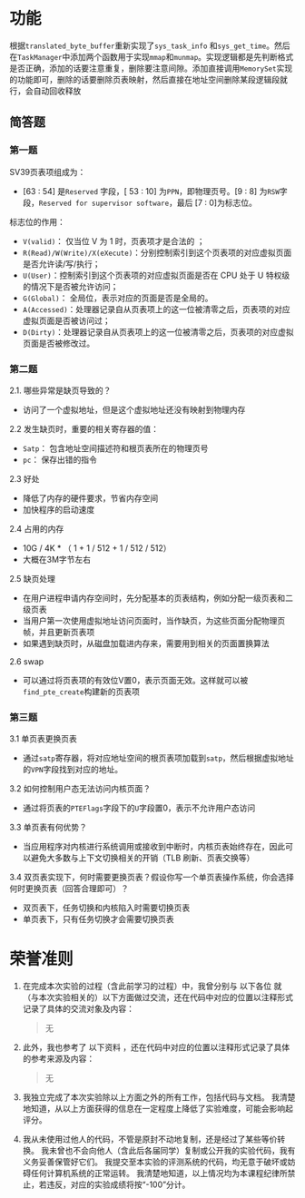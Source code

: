 # 功能

根据`translated_byte_buffer`重新实现了`sys_task_info` 和`sys_get_time`。然后在`TaskManager`中添加两个函数用于实现`mmap`和`munmap`。实现逻辑都是先判断格式是否正确，添加的话要注意重复，删除要注意间隙。添加直接调用`MemorySet`实现的功能即可，删除的话要删除页表映射，然后直接在地址空间删除某段逻辑段就行，会自动回收释放

## 简答题
### 第一题
SV39页表项组成为：
- [63 : 54] 是`Reserved` 字段，[ 53 : 10] 为`PPN`，即物理页号。[9 : 8] 为`RSW`字段，`Reserved for supervisor software`，最后 [7 : 0]为标志位。

标志位的作用： 
- `V(valid)`： 仅当位 V 为 1 时，页表项才是合法的 ；
- `R(Read)/W(Write)/X(eXecute)`：分别控制索引到这个页表项的对应虚拟页面是否允许读/写/执行；
- `U(User)`：控制索引到这个页表项的对应虚拟页面是否在 CPU 处于 U 特权级的情况下是否被允许访问；
- `G(Global)`：  全局位，表示对应的页面是否是全局的。 
- `A(Accessed)`：处理器记录自从页表项上的这一位被清零之后，页表项的对应虚拟页面是否被访问过；
- `D(Dirty)`：处理器记录自从页表项上的这一位被清零之后，页表项的对应虚拟页面是否被修改过。
### 第二题

2.1. 哪些异常是缺页导致的？
- 访问了一个虚拟地址，但是这个虚拟地址还没有映射到物理内存

2.2 发生缺页时，重要的相关寄存器的值：
 - `Satp`： 包含地址空间描述符和根页表所在的物理页号
 - `pc`： 保存出错的指令

2.3 好处
-  降低了内存的硬件要求，节省内存空间
-  加快程序的启动速度

2.4 占用的内存
- 10G / 4K  * （ 1 +  1 / 512 + 1 / 512 / 512） 
- 大概在3M字节左右
  

2.5 缺页处理
- 在用户进程申请内存空间时，先分配基本的页表结构，例如分配一级页表和二级页表
- 当用户第一次使用虚拟地址访问页面时，当作缺页，为这些页面分配物理页帧，并且更新页表项
- 如果遇到缺页时，从磁盘加载进内存来，需要用到相关的页面置换算法
  

2.6 swap

- 可以通过将页表项的有效位V置0，表示页面无效。这样就可以被`find_pte_create`构建新的页表项

### 第三题

   3.1  单页表更换页表

   - 通过`satp`寄存器，将对应地址空间的根页表项加载到`satp`，然后根据虚拟地址的`VPN`字段找到对应的地址。


   3.2   如何控制用户态无法访问内核页面？ 

   - 通过将页表的`PTEFlags`字段下的`U`字段置0，表示不允许用户态访问


   3.3  单页表有何优势？ 

   - 当应用程序对内核进行系统调用或接收到中断时，内核页表始终存在，因此可以避免大多数与上下文切换相关的开销（TLB 刷新、页表交换等） 

   3.4  双页表实现下，何时需要更换页表？假设你写一个单页表操作系统，你会选择何时更换页表（回答合理即可）？ 

   - 双页表下，任务切换和内核陷入时需要切换页表
   - 单页表下，只有任务切换才会需要切换页表

# 荣誉准则

1. 在完成本次实验的过程（含此前学习的过程）中，我曾分别与 以下各位 就（与本次实验相关的）以下方面做过交流，还在代码中对应的位置以注释形式记录了具体的交流对象及内容：

   > 无


2. 此外，我也参考了 以下资料 ，还在代码中对应的位置以注释形式记录了具体的参考来源及内容：

   >  无


3. 我独立完成了本次实验除以上方面之外的所有工作，包括代码与文档。 我清楚地知道，从以上方面获得的信息在一定程度上降低了实验难度，可能会影响起评分。

4. 我从未使用过他人的代码，不管是原封不动地复制，还是经过了某些等价转换。 我未曾也不会向他人（含此后各届同学）复制或公开我的实验代码，我有义务妥善保管好它们。 我提交至本实验的评测系统的代码，均无意于破坏或妨碍任何计算机系统的正常运转。 我清楚地知道，以上情况均为本课程纪律所禁止，若违反，对应的实验成绩将按“-100”分计。